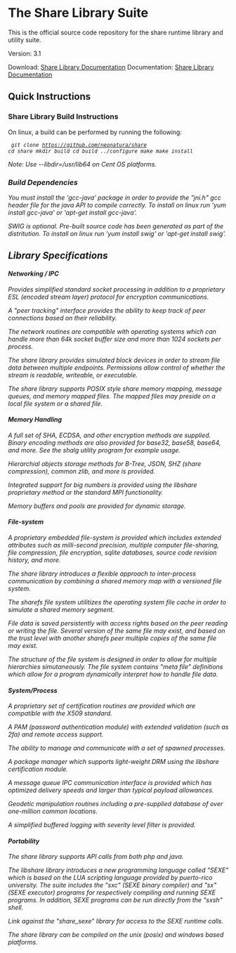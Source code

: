 <h1>The Share Library Suite</h1>

This is the official source code repository for the share runtime library and utility suite. 

Version: 3.1

Download: <a href="http://sharelib.net/download/libshare/">Share Library Documentation</a>
Documentation: <a href="http://sharelib.net/libshare/">Share Library Documentation</a>

<h2>Quick Instructions</h2>

<h3>Share Library Build Instructions</h3>

On linux, a build can be performed by running the following:
<i><small><pre>
  git clone https://github.com/neonatura/share
  cd share
  mkdir build
  cd build
  ../configure
  make
  make install
</pre></small><i>

 Note: Use --libdir=/usr/lib64 on Cent OS platforms.

<h3>Build Dependencies</h3>

You must install the 'gcc-java' package in order to provide the "jni.h" gcc header file for the java API to compile correctly. To install on linux run 'yum install gcc-java' or 'apt-get install gcc-java'.

SWIG is optional. Pre-built source code has been generated as part of the distritution. To install on linux run 'yum install swig' or 'apt-get install swig'.

<h2>Library Specifications</h2> 

<h4>Networking / IPC</h4>
Provides simplified standard socket processing in addition to a proprietary ESL (encoded stream layer) protocol for encryption communications.

A "peer tracking" interface provides the ability to keep track of peer connections based on their reliability.

The network routines are compatible with operating systems which can handle more than 64k socket buffer size and more than 1024 sockets per process.

The share library provides simulated block devices in order to stream file data between multiple endpoints. Permissions allow control of whether the stream is readable, writeable, or executable. 

The share library supports POSIX style share memory mapping, message queues, and memory mapped files. The mapped files may preside on a local file system or a shared file.

<h4>Memory Handling</h4>
A full set of SHA, ECDSA, and other encryption methods are supplied. Binary encoding methods are also provided for base32, base58, base64, and more. See the shalg utility program for example usage.

Hierarchial objects storage methods for B-Tree, JSON, SHZ (share compression), common zlib, and more is provided.

Integrated support for big numbers is provided using the libshare proprietary method or the standard MPI functionality.

Memory buffers and pools are provided for dynamic storage.

<h4>File-system</h4>
A proprietary embedded file-system is provided which includes extended attributes such as milli-second precision, multiple computer file-sharing, file compression, file encryption, sqlite databases, source code revision history, and more.

The share library introduces a flexible approach to inter-process communication by combining a shared memory map with a versioned file system.

The sharefs file system utilitizes the operating system file cache in order to simulate a shared memory segment. 

File data is saved persistently with access rights based on the peer reading or writing the file. Several version of the same file may exist, and based on the trust level with another sharefs peer multiple copies of the same file may exist.

The structure of the file system is designed in order to allow for multiple hierarchies simutaneously. The file system contains "meta file" definitions which allow for a program dynamically interpret how to handle file data. 

<h4>System/Process</h4>
A proprietary set of certification routines are provided which are compatible with the X509 standard.

A PAM (password authentication module) with extended validation (such as 2fa) and remote access support.

The ability to manage and communicate with a set of spawned processes.

A package manager which supports light-weight DRM using the libshare certification module.

A message queue IPC communication interface is provided which has optimized delivery speeds and larger than typical payload allowances. 

Geodetic manipulation routines including a pre-supplied database of over one-million common locations. 

A simplified buffered logging with severity level filter is provided.

<h4>Portability</h4>

The share library supports API calls from both php and java.

The libshare library introduces a new programming language called "SEXE" which is based on the LUA scripting language provided by puerto-rico university. The suite includes the "sxc" (SEXE binary compiler) and "sx" (SEXE executor) programs for respectively compiling and running SEXE programs. In addition, SEXE programs can be run directly from the "sxsh" shell.

Link against the "share_sexe" library for access to the SEXE runtime calls.

The share library can be compiled on the unix (posix) and windows based platforms.
